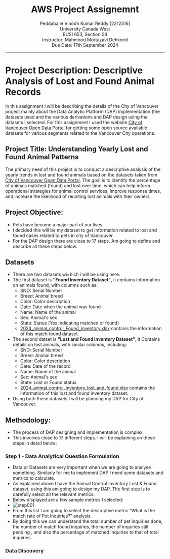<h1 align="center">AWS Project Assignemnt</h1>
<p align="center">
Peddaballe Vinodh Kumar Reddy [2212316] <br>
University Canada West<br>
BUSI 653, Section 04<br>
Instructor: Mahmood Mortazavi Dehkordi<br>
Due Date: 17th September 2024<br>
</p>

___

# Project Description: Descriptive Analysis of Lost and Found Animal Records
In this assignment I will be describing the details of the City of Vancouver project mainly about the Data Analytic Platform (DAP) implementation (the datasets used and the various derivations and DAP design using the datasets I selected. For this assignment I used the website [City of Vancouver Open Data Portal](https://opendata.vancouver.ca/explore/dataset/animal-control-inventory-lost-and-found/export/?disjunctive.breed&disjunctive.color&sort=date&refine.date=2023) for getting some open source available datasets for various segments related to the Vancouver City operations.

## Project Title: Understanding Yearly Lost and Found Animal Patterns
The primary need of this project is to conduct a descriptive analysis of the yearly trends in lost and found animals based on the datasets taken from [City of Vancouver Open Data Portal](https://opendata.vancouver.ca/explore/dataset/animal-control-inventory-lost-and-found/export/?disjunctive.breed&disjunctive.color&sort=date&refine.date=2023). The goal is to identify the percentage of animals matched (found) and lost over time, which can help inform operational strategies for animal control services, improve response times, and increase the likelihood of reuniting lost animals with their owners.
## Project Objective:
* Pets have become a major part of our lives.
* I decided this will be my dataset to get information related to lost and found cases related to pets in city of Vancouver.
* For the DAP design there are close to 17 steps. Am going to define and describe all these steps below.
## Datasets
* There are two datasets wi=hich i will be using here.
* The first dataset is **"Found Inventory Dataset"**, it contains information on animals found, with columns such as:
  * SNO: Serial Number
  * Breed: Animal breed
  * Color: Color description
  * Date: Date when the animal was found
  * Name: Name of the animal
  * Sex: Animal's sex
  * State: Status (Yes indicating matched or found)
  * [2024_animal_control_Found_inventory.xlsx](https://github.com/user-attachments/files/16974871/2024_animal_control_Found_inventory.xlsx) contains the information of this match found dataset.
* The second datset is **"Lost and Found Inventory Dataset"**, it Contains details on lost animals, with similar columns, including:
  * SNO: Serial Number
  * Breed: Animal breed
  * Color: Color description
  * Date: Date of the record
  * Name: Name of the animal
  * Sex: Animal's sex
  * State: Lost or Found status
  * [2024_animal_control_inventory_lost_and_found.xlsx](https://github.com/user-attachments/files/16974850/2024_animal_control_inventory_lost_and_found.xlsx) contains the information of this lost and found inventory dataset.
* Using both these datasets I will be planning my DAP for City of Vancouver.
## Methodology:
* The process of DAP designing and implementation is complex.
* This involves close to 17 different steps. I will be explaining on these steps in detail below:
### Step 1 - Data Analytical Question Formulation
* Data or Datasets are very important when we are going to analyse something. Similarly for me to implement DAP I need some datasets and metrics to calculate.
* As explained above I have the Animal Control Inventory Lost & Found dataset, using this am going to design my DAP. The first step is to carefully select all the relevant metrics.
* Below displayed are a few sample metrics I selected:
*  ![step001](https://github.com/user-attachments/assets/496f5579-6aed-48a2-a71e-5b83cb3c331e)
*  From this list I am going to select the descriptive metric “What is the match rate of Pet Inquiries?” analysis.
*  By doing this we can understand the total number of pet inquiries done, the number of match found inquiries, the number of inquiries still pending , and also the percentage of matched inquiries to that of total inquiries.
### Data Discovery


